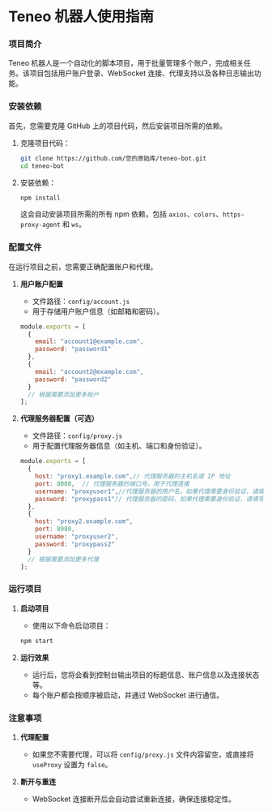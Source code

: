 # Teneo 机器人使用指南



### 项目简介
Teneo 机器人是一个自动化的脚本项目，用于批量管理多个账户，完成相关任务。该项目包括用户账户登录、WebSocket 连接、代理支持以及各种日志输出功能。

### 安装依赖

首先，您需要克隆 GitHub 上的项目代码，然后安装项目所需的依赖。

1. 克隆项目代码：
   ```bash
   git clone https://github.com/您的原始库/teneo-bot.git
   cd teneo-bot
   ```

2. 安装依赖：
   ```bash
   npm install
   ```
   这会自动安装项目所需的所有 npm 依赖，包括 `axios`、`colors`、`https-proxy-agent` 和 `ws`。

### 配置文件
在运行项目之前，您需要正确配置账户和代理。

1. **用户账户配置**
   - 文件路径：`config/account.js`
   - 用于存储用户账户信息（如邮箱和密码）。
   ```javascript
   module.exports = [
     {
       email: "account1@example.com",
       password: "password1"
     },
     {
       email: "account2@example.com",
       password: "password2"
     }
     // 根据需要添加更多账户
   ];
   ```

2. **代理服务器配置（可选）**
   - 文件路径：`config/proxy.js`
   - 用于配置代理服务器信息（如主机、端口和身份验证）。
   ```javascript
   module.exports = [
     {
       host: "proxy1.example.com",// 代理服务器的主机名或 IP 地址
       port: 8080,  // 代理服务器的端口号，用于代理连接
       username: "proxyuser1",//代理服务器的用户名，如果代理需要身份验证，请填写
       password: "proxypass1"// 代理服务器的密码，如果代理需要身份验证，请填写
     },
     {
       host: "proxy2.example.com",
       port: 8080,
       username: "proxyuser2",
       password: "proxypass2"
     }
     // 根据需要添加更多代理
   ];
   ```

### 运行项目

1. **启动项目**
   - 使用以下命令启动项目：
   ```bash
   npm start
   ```

2. **运行效果**
   - 运行后，您将会看到控制台输出项目的标题信息、账户信息以及连接状态等。
   - 每个账户都会按顺序被启动，并通过 WebSocket 进行通信。



### 注意事项



1. **代理配置**
   - 如果您不需要代理，可以将 `config/proxy.js` 文件内容留空，或直接将 `useProxy` 设置为 `false`。

2. **断开与重连**
   - WebSocket 连接断开后会自动尝试重新连接，确保连接稳定性。

